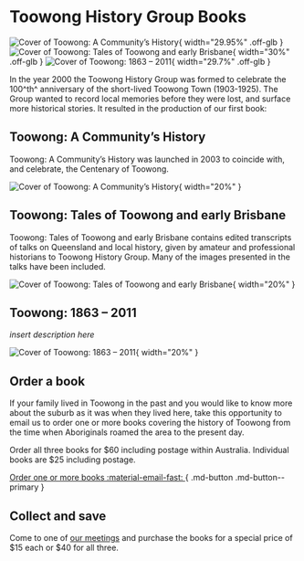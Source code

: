 # Toowong History Group Books

![Cover of Toowong: A Community’s History](assets/toowong-a-communitys-history.png){ width="29.95%" .off-glb } ![Cover of Toowong: Tales of Toowong and early Brisbane](assets/tales-of-toowong-and-early-brisbane.png){ width="30%" .off-glb } ![Cover of Toowong: 1863 – 2011](assets/toowong-1863-2011.png){ width="29.7%" .off-glb }

In the year 2000 the Toowong History Group was formed to celebrate the 100^th^ anniversary of the short-lived Toowong Town (1903-1925). The Group wanted to record local memories before they were lost, and surface more historical stories. It resulted in the production of our first book:


## Toowong: A Community’s History

Toowong: A Community’s History was launched in 2003 to coincide with, and celebrate, the Centenary of Toowong. 

![Cover of Toowong: A Community’s History](assets/toowong-a-communitys-history.png){ width="20%" }

## Toowong: Tales of Toowong and early Brisbane

Toowong: Tales of Toowong and early Brisbane contains edited transcripts of talks on Queensland and local history, given by amateur and professional historians to Toowong History Group. Many of the images presented in the talks have been included.

![Cover of Toowong: Tales of Toowong and early Brisbane](assets/tales-of-toowong-and-early-brisbane.png){ width="20%" }

## Toowong: 1863 – 2011

*insert description here*

![Cover of Toowong: 1863 – 2011](assets/toowong-1863-2011.png){ width="20%" }

## Order a book

If your family lived in Toowong in the past and you would like to know more about the suburb as it was when they lived here, take this opportunity to email us to order one or more books covering the history of Toowong from the time when Aboriginals roamed the area to the present day.

Order all three books for $60 including postage within Australia. Individual books are $25 including postage. 

[ Order one or more books  :material-email-fast: ](mailto:swha@ecn.net.au){ .md-button .md-button--primary }

## Collect and save

Come to one of [our meetings](https://www.facebook.com/toowonghistorygroup/) and purchase the books for a special price of $15 each or $40 for all three.
